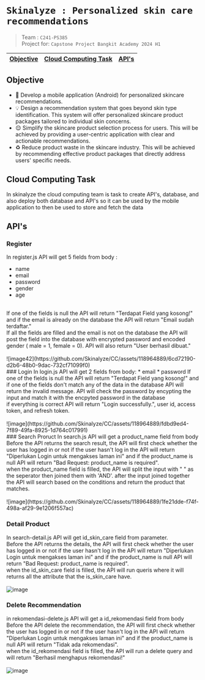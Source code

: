 # `Skinalyze : Personalized skin care recommendations`
> Team : `C241-PS385`
> <br>
> Project for: `Capstone Project Bangkit Academy 2024 H1`

[Objective](#objective) | [Cloud Computing Task](#cloud-computing-task) | [API's](#apis)
:---: | :---: | :---:
## Objective
* 📱 Develop a mobile application (Android) for personalized skincare recommendations.
* 💡 Design a recommendation system that goes beyond skin type identification. This system will offer personalized skincare product packages tailored to individual skin concerns.
* 😌 Simplify the skincare product selection process for users. This will be achieved by providing a user-centric application with clear and actionable recommendations.
* ♻️ Reduce product waste in the skincare industry. This will be achieved by recommending effective product packages that directly address users' specific needs.

## Cloud Computing Task
In skinalyze the cloud computing team is task to create API's, database, and also deploy both database and API's so it can be used by the mobile application to then be used to store and fetch the data

## API's
### Register
In register.js API will get 5 fields from body :
* name
* email
* password
* gender
* age
<br>
If one of the fields is null the API will return "Terdapat Field yang kosong!" and if the email is already on the database the API will return "Email sudah terdaftar."
<br>
If all the fields are filled and the email is not on the database the API will post the field into the database with encrypted password and encoded gender ( male = 1, female = 0). API will also return "User berhasil dibuat."
<br>
<br>
![image42](https://github.com/Skinalyze/CC/assets/118964889/6cd72190-d2b6-48b0-9dac-732cf71099f0)
<br>
### Login
In login.js API will get 2 fields from body:
* email
* password
If one of the fields is null the API will return "Terdapat Field yang kosong!" and if one of the fields don't match any of the data in the database API will return the invalid message. API will check the password by encypting the input and match it with the encpyted password in the database
<br>
if everything is correct API will return "Login successfully.", user id, access token, and refresh token.
<br>
<br>
![image](https://github.com/Skinalyze/CC/assets/118964889/fdbd9ed4-7f89-49fa-8925-1d764c017991)
<br>
### Search Proruct
In search.js API will get a product_name field from body
<br>
Before the API returns the search result, the API will first check whether the user has logged in or not if the user hasn't log in the API will return "Diperlukan Login untuk mengakses laman ini" and if the product_name is null API will return "Bad Request: product_name is required".
<br>
when the product_name field is filled, the API will split the input with " " as the seperator then joined them with 'AND'. after the input joined together the API will search based on the conditions and return the product that matches.
<br>
<br>
![image](https://github.com/Skinalyze/CC/assets/118964889/1fe21dde-f74f-498a-af29-9e1206f557ac)

### Detail Product
In search-detail.js API will get id_skin_care field from parameter.
<br>
Before the API returns the details, the API will first check whether the user has logged in or not if the user hasn't log in the API will return "Diperlukan Login untuk mengakses laman ini" and if the product_name is null API will return "Bad Request: product_name is required".
<br>
when the id_skin_care field is filled, the API will run queris where it will returns all the attribute that the is_skin_care have.
<br>
<br>
![image](https://github.com/Skinalyze/CC/assets/118964889/e1bbae61-3aa3-41ab-b61a-f6c3341e9ee5)

### Delete Recommendation
in rekomendasi-delete.js API will get a id_rekomendasi field from body
<br>
Before the API delete the recommendation, the API will first check whether the user has logged in or not if the user hasn't log in the API will return "Diperlukan Login untuk mengakses laman ini" and if the product_name is null API will return "Tidak ada rekomendasi".
<br>
when the id_rekomendasi field is filled, the API will run a delete query and will return "Berhasil menghapus rekomendasi!"
<br>
<br>
![image](https://github.com/Skinalyze/CC/assets/118964889/7d59ccde-64e4-4446-93e0-6df180f01d67)

